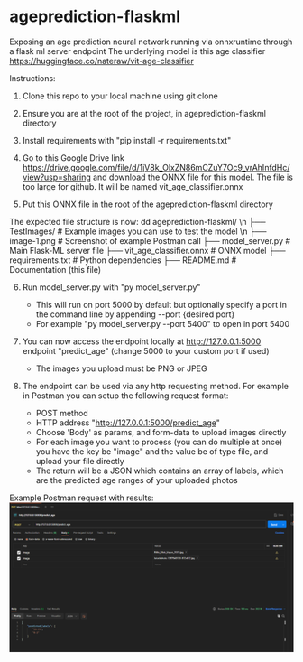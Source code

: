 # ageprediction-flaskml
Exposing an age prediction neural network running via onnxruntime through a flask ml server endpoint
The underlying model is this age classifier https://huggingface.co/nateraw/vit-age-classifier


Instructions:

1. Clone this repo to your local machine using git clone <url>

2. Ensure you are at the root of the project, in ageprediction-flaskml directory

3. Install requirements with "pip install -r requirements.txt"

4. Go to this Google Drive link https://drive.google.com/file/d/1jV8k_OlxZN86mCZuY7Oc9_vrAhInfdHc/view?usp=sharing and download the ONNX file for this model. The file is too large for github. It will be named vit_age_classifier.onnx

5. Put this ONNX file in the root of the ageprediction-flaskml directory

The expected file structure is now:
dd
ageprediction-flaskml/ \n
├── TestImages/              # Example images you can use to test the model \n
├── image-1.png              # Screenshot of example Postman call
├── model_server.py          # Main Flask-ML server file
├── vit_age_classifier.onnx  # ONNX model
├── requirements.txt         # Python dependencies
├── README.md                # Documentation (this file)

6. Run model_server.py with "py model_server.py"
    - This will run on port 5000 by default but optionally specify a port in the command line by appending --port {desired port}
    - For example "py model_server.py --port 5400" to open in port 5400

7. You can now access the endpoint locally at http://127.0.0.1:5000 endpoint "predict_age" (change 5000 to your custom port if used)
    - The images you upload must be PNG or JPEG

8. The endpoint can be used via any http requesting method. For example in Postman you can setup the following request format:
    - POST method
    - HTTP address "http://127.0.0.1:5000/predict_age"
    - Choose 'Body' as params, and form-data to upload images directly
    - For each image you want to process (you can do multiple at once) you have the key be "image" and the value be of type file, and upload your file directly
    - The return will be a JSON which contains an array of labels, which are the predicted age ranges of your uploaded photos

Example Postman request with results:
![alt text](image-1.png)